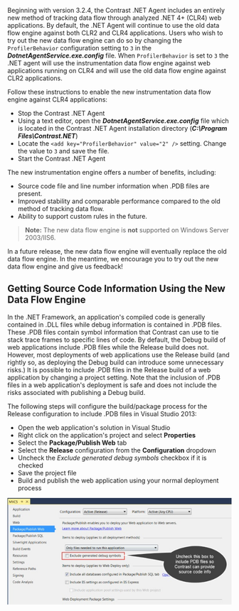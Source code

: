 <!--
title: "Instrumentation .NET Agent Data Flow Engine"
description: "Instrumentation .NET Agent Data Flow Engine"
-->

Beginning with version 3.2.4, the Contrast .NET Agent includes an entirely new method of tracking data flow through analyzed .NET 4+ (CLR4) web applications.  By default, the .NET Agent will continue to use the old data flow engine against both CLR2 and CLR4 applications.  Users who wish to try out the new data flow engine can do so by changing the ```ProfilerBehavior``` configuration setting to ```3``` in the ***DotnetAgentService.exe.config*** file.  When ```ProfilerBehavior``` is set to ```3``` the .NET agent will use the instrumentation data flow engine against web applications running on CLR4 and will use the old data flow engine against CLR2 applications. 

Follow these instructions to enable the new instrumentation data flow engine against CLR4 applications:

* Stop the Contrast .NET Agent
* Using a text editor, open the ***DotnetAgentService.exe.config*** file which is located in the Contrast .NET Agent installation directory (***C:\Program Files\Contrast.NET***)
* Locate the ```<add key="ProfilerBehavior" value="2" />``` setting.  Change the value to ```3``` and save the file.
* Start the Contrast .NET Agent

The new instrumentation engine offers a number of benefits, including: 

* Source code file and line number information when .PDB files are present.
* Improved stability and comparable performance compared to the old method of tracking data flow.
* Ability to support custom rules in the future.

> **Note:** The new data flow engine is **not** supported on Windows Server 2003/IIS6.

In a future release, the new data flow engine will eventually replace the old data flow engine.  In the meantime, we encourage you to try out the new data flow engine and give us feedback!

## Getting Source Code Information Using the New Data Flow Engine

In the .NET Framework, an application's compiled code is generally contained in .DLL files while debug information is contained in .PDB files.  These .PDB files contain symbol information that Contrast can use to tie stack trace frames to specific lines of code.  By default, the Debug build of web applications include .PDB files while the Release build does not.  However, most deployments of web applications use the Release build (and rightly so, as deploying the Debug build can introduce some unnecessary risks.)  It is possible to include .PDB files in the Release build of a web application by changing a project setting.  Note that the inclusion of .PDB files in a web application's deployment is safe and does not include the risks associated with publishing a Debug build.  

The following steps will configure the build/package process for the Release configuration to include .PDB files in Visual Studio 2013:

* Open the web application's solution in Visual Studio
* Right click on the application's project and select **Properties**
* Select the **Package/Publish Web** tab
* Select the **Release** configuration from the **Configuration** dropdown
* Uncheck the *Exclude generated debug symbols* checkbox if it is checked
* Save the project file
* Build and publish the web application using your normal deployment process 

<a href="assets/images/KB3-e14.jpg" rel="lightbox" title="Instrumentation Configuration"><img class="thumbnail" src="assets/images/KB3-e14.jpg"/></a>
